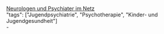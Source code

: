 [Neurologen und Psychiater im Netz](https://www.neurologen-und-psychiater-im-netz.org/startseite/)<br />
"tags": ["Jugendpsychiatrie", "Psychotherapie", "Kinder- und Jugendgesundheit"]<br />
-<br />

